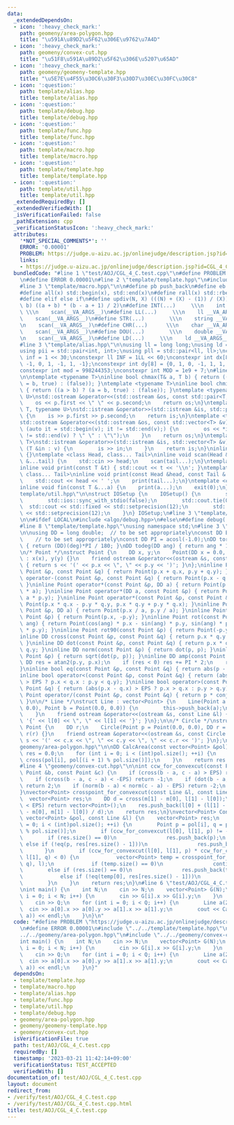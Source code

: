 ```yaml
---
data:
  _extendedDependsOn:
  - icon: ':heavy_check_mark:'
    path: geomeny/area-polygon.hpp
    title: "\u591A\u89D2\u5F62\u306E\u9762\u7A4D"
  - icon: ':heavy_check_mark:'
    path: geomeny/convex-cut.hpp
    title: "\u51F8\u591A\u89D2\u5F62\u306E\u5207\u65AD"
  - icon: ':heavy_check_mark:'
    path: geomeny/geomeny-template.hpp
    title: "\u5E7E\u4F55\u30C6\u30F3\u30D7\u30EC\u30FC\u30C8"
  - icon: ':question:'
    path: template/alias.hpp
    title: template/alias.hpp
  - icon: ':question:'
    path: template/debug.hpp
    title: template/debug.hpp
  - icon: ':question:'
    path: template/func.hpp
    title: template/func.hpp
  - icon: ':question:'
    path: template/macro.hpp
    title: template/macro.hpp
  - icon: ':question:'
    path: template/template.hpp
    title: template/template.hpp
  - icon: ':question:'
    path: template/util.hpp
    title: template/util.hpp
  _extendedRequiredBy: []
  _extendedVerifiedWith: []
  _isVerificationFailed: false
  _pathExtension: cpp
  _verificationStatusIcon: ':heavy_check_mark:'
  attributes:
    '*NOT_SPECIAL_COMMENTS*': ''
    ERROR: '0.00001'
    PROBLEM: https://judge.u-aizu.ac.jp/onlinejudge/description.jsp?id=CGL_4_C
    links:
    - https://judge.u-aizu.ac.jp/onlinejudge/description.jsp?id=CGL_4_C
  bundledCode: "#line 1 \"test/AOJ/CGL_4_C.test.cpp\"\n#define PROBLEM \"https://judge.u-aizu.ac.jp/onlinejudge/description.jsp?id=CGL_4_C\"\
    \n#define ERROR 0.00001\n#line 2 \"template/template.hpp\"\n#include <bits/stdc++.h>\n\
    #line 3 \"template/macro.hpp\"\n\n#define pb push_back\n#define eb emplace_back\n\
    #define all(x) std::begin(x), std::end(x)\n#define rall(x) std::rbegin(x), std::rend(x)\n\
    #define elif else if\n#define updiv(N, X) (((N) + (X) - (1)) / (X))\n#define sigma(a,\
    \ b) ((a + b) * (b - a + 1) / 2)\n#define INT(...)     \\\n    int __VA_ARGS__;\
    \ \\\n    scan(__VA_ARGS__)\n#define LL(...)     \\\n    ll __VA_ARGS__; \\\n\
    \    scan(__VA_ARGS__)\n#define STR(...)        \\\n    string __VA_ARGS__; \\\
    \n    scan(__VA_ARGS__)\n#define CHR(...)      \\\n    char __VA_ARGS__; \\\n\
    \    scan(__VA_ARGS__)\n#define DOU(...)        \\\n    double __VA_ARGS__; \\\
    \n    scan(__VA_ARGS__)\n#define LD(...)     \\\n    ld __VA_ARGS__; \\\n    scan(__VA_ARGS__)\n\
    #line 3 \"template/alias.hpp\"\n\nusing ll = long long;\nusing ld = long double;\n\
    using pii = std::pair<int, int>;\nusing pll = std::pair<ll, ll>;\nconstexpr int\
    \ inf = 1 << 30;\nconstexpr ll INF = 1LL << 60;\nconstexpr int dx[8] = {1, 0,\
    \ -1, 0, 1, -1, 1, -1};\nconstexpr int dy[8] = {0, 1, 0, -1, 1, 1, -1, -1};\n\
    constexpr int mod = 998244353;\nconstexpr int MOD = 1e9 + 7;\n#line 3 \"template/func.hpp\"\
    \n\ntemplate <typename T>\ninline bool chmax(T& a, T b) { return ((a < b) ? (a\
    \ = b, true) : (false)); }\ntemplate <typename T>\ninline bool chmin(T& a, T b)\
    \ { return ((a > b) ? (a = b, true) : (false)); }\ntemplate <typename T, typename\
    \ U>\nstd::ostream &operator<<(std::ostream &os, const std::pair<T, U> &p) {\n\
    \    os << p.first << \" \" << p.second;\n    return os;\n}\ntemplate <typename\
    \ T, typename U>\nstd::istream &operator>>(std::istream &is, std::pair<T, U> &p)\
    \ {\n    is >> p.first >> p.second;\n    return is;\n}\ntemplate <typename T>\n\
    std::ostream &operator<<(std::ostream &os, const std::vector<T> &v) {\n    for\
    \ (auto it = std::begin(v); it != std::end(v);) {\n        os << *it << ((++it)\
    \ != std::end(v) ? \" \" : \"\");\n    }\n    return os;\n}\ntemplate <typename\
    \ T>\nstd::istream &operator>>(std::istream &is, std::vector<T> &v) {\n    for\
    \ (T &in : v) {\n        is >> in;\n    }\n    return is;\n}\ninline void scan()\
    \ {}\ntemplate <class Head, class... Tail>\ninline void scan(Head &head, Tail\
    \ &...tail) {\n    std::cin >> head;\n    scan(tail...);\n}\ntemplate <class T>\n\
    inline void print(const T &t) { std::cout << t << '\\n'; }\ntemplate <class Head,\
    \ class... Tail>\ninline void print(const Head &head, const Tail &...tail) {\n\
    \    std::cout << head << ' ';\n    print(tail...);\n}\ntemplate <class... T>\n\
    inline void fin(const T &...a) {\n    print(a...);\n    exit(0);\n}\n#line 3 \"\
    template/util.hpp\"\n\nstruct IOSetup {\n    IOSetup() {\n        std::cin.tie(nullptr);\n\
    \        std::ios::sync_with_stdio(false);\n        std::cout.tie(0);\n      \
    \  std::cout << std::fixed << std::setprecision(12);\n        std::cerr << std::fixed\
    \ << std::setprecision(12);\n    }\n} IOSetup;\n#line 3 \"template/debug.hpp\"\
    \n\n#ifdef LOCAL\n#include <algo/debug.hpp>\n#else\n#define debug(...)\n#endif\n\
    #line 8 \"template/template.hpp\"\nusing namespace std;\n#line 3 \"geomeny/geomeny-template.hpp\"\
    \n\nusing DD = long double;  // to be set appropriately\nconst DD EPS = 1e-10;\
    \    // to be set appropriately\nconst DD PI = acosl(-1.0);\nDD torad(int deg)\
    \ { return (DD)(deg)*PI / 180; }\nDD todeg(DD ang) { return ang * 180 / PI; }\n\
    \n/* Point */\nstruct Point {\n    DD x, y;\n    Point(DD x = 0.0, DD y = 0.0)\
    \ : x(x), y(y) {}\n    friend ostream &operator<<(ostream &s, const Point &p)\
    \ { return s << '(' << p.x << \", \" << p.y << ')'; }\n};\ninline Point operator+(const\
    \ Point &p, const Point &q) { return Point(p.x + q.x, p.y + q.y); }\ninline Point\
    \ operator-(const Point &p, const Point &q) { return Point(p.x - q.x, p.y - q.y);\
    \ }\ninline Point operator*(const Point &p, DD a) { return Point(p.x * a, p.y\
    \ * a); }\ninline Point operator*(DD a, const Point &p) { return Point(a * p.x,\
    \ a * p.y); }\ninline Point operator*(const Point &p, const Point &q) { return\
    \ Point(p.x * q.x - p.y * q.y, p.x * q.y + p.y * q.x); }\ninline Point operator/(const\
    \ Point &p, DD a) { return Point(p.x / a, p.y / a); }\ninline Point conj(const\
    \ Point &p) { return Point(p.x, -p.y); }\ninline Point rot(const Point &p, DD\
    \ ang) { return Point(cos(ang) * p.x - sin(ang) * p.y, sin(ang) * p.x + cos(ang)\
    \ * p.y); }\ninline Point rot90(const Point &p) { return Point(-p.y, p.x); }\n\
    inline DD cross(const Point &p, const Point &q) { return p.x * q.y - p.y * q.x;\
    \ }\ninline DD dot(const Point &p, const Point &q) { return p.x * q.x + p.y *\
    \ q.y; }\ninline DD norm(const Point &p) { return dot(p, p); }\ninline DD abs(const\
    \ Point &p) { return sqrt(dot(p, p)); }\ninline DD amp(const Point &p) {\n   \
    \ DD res = atan2(p.y, p.x);\n    if (res < 0) res += PI * 2;\n    return res;\n\
    }\ninline bool eq(const Point &p, const Point &q) { return abs(p - q) < EPS; }\n\
    inline bool operator<(const Point &p, const Point &q) { return (abs(p.x - q.x)\
    \ > EPS ? p.x < q.x : p.y < q.y); }\ninline bool operator>(const Point &p, const\
    \ Point &q) { return (abs(p.x - q.x) > EPS ? p.x > q.x : p.y > q.y); }\ninline\
    \ Point operator/(const Point &p, const Point &q) { return p * conj(q) / norm(q);\
    \ }\n\n/* Line */\nstruct Line : vector<Point> {\n    Line(Point a = Point(0.0,\
    \ 0.0), Point b = Point(0.0, 0.0)) {\n        this->push_back(a);\n        this->push_back(b);\n\
    \    }\n    friend ostream &operator<<(ostream &s, const Line &l) { return s <<\
    \ '{' << l[0] << \", \" << l[1] << '}'; }\n};\n\n/* Circle */\nstruct Circle :\
    \ Point {\n    DD r;\n    Circle(Point p = Point(0.0, 0.0), DD r = 0.0) : Point(p),\
    \ r(r) {}\n    friend ostream &operator<<(ostream &s, const Circle &c) { return\
    \ s << '(' << c.x << \", \" << c.y << \", \" << c.r << ')'; }\n};\n#line 4 \"\
    geomeny/area-polygon.hpp\"\n\nDD CalcArea(const vector<Point> &pol) {\n    DD\
    \ res = 0.0;\n    for (int i = 0; i < (int)pol.size(); ++i) {\n        res +=\
    \ cross(pol[i], pol[(i + 1) % pol.size()]);\n    }\n    return res / 2.0L;\n}\n\
    #line 4 \"geomeny/convex-cut.hpp\"\n\nint ccw_for_convexcut(const Point &a, const\
    \ Point &b, const Point &c) {\n    if (cross(b - a, c - a) > EPS) return 1;\n\
    \    if (cross(b - a, c - a) < -EPS) return -1;\n    if (dot(b - a, c - a) < -EPS)\
    \ return 2;\n    if (norm(b - a) < norm(c - a) - EPS) return -2;\n    return 0;\n\
    }\nvector<Point> crosspoint_for_convexcut(const Line &l, const Line &m) {\n  \
    \  vector<Point> res;\n    DD d = cross(m[1] - m[0], l[1] - l[0]);\n    if (abs(d)\
    \ < EPS) return vector<Point>();\n    res.push_back(l[0] + (l[1] - l[0]) * cross(m[1]\
    \ - m[0], m[1] - l[0]) / d);\n    return res;\n}\nvector<Point> ConvexCut(const\
    \ vector<Point> &pol, const Line &l) {\n    vector<Point> res;\n    for (int i\
    \ = 0; i < (int)pol.size(); ++i) {\n        Point p = pol[i], q = pol[(i + 1)\
    \ % pol.size()];\n        if (ccw_for_convexcut(l[0], l[1], p) != -1) {\n    \
    \        if (res.size() == 0)\n                res.push_back(p);\n           \
    \ else if (!eq(p, res[res.size() - 1]))\n                res.push_back(p);\n \
    \       }\n        if (ccw_for_convexcut(l[0], l[1], p) * ccw_for_convexcut(l[0],\
    \ l[1], q) < 0) {\n            vector<Point> temp = crosspoint_for_convexcut(Line(p,\
    \ q), l);\n            if (temp.size() == 0)\n                continue;\n    \
    \        else if (res.size() == 0)\n                res.push_back(temp[0]);\n\
    \            else if (!eq(temp[0], res[res.size() - 1]))\n                res.push_back(temp[0]);\n\
    \        }\n    }\n    return res;\n}\n#line 6 \"test/AOJ/CGL_4_C.test.cpp\"\n\
    \nint main() {\n    int N;\n    cin >> N;\n    vector<Point> G(N);\n    for (int\
    \ i = 0; i < N; i++) {\n        cin >> G[i].x >> G[i].y;\n    }\n    int Q;\n\
    \    cin >> Q;\n    for (int i = 0; i < Q; i++) {\n        Line a(2);\n      \
    \  cin >> a[0].x >> a[0].y >> a[1].x >> a[1].y;\n        cout << CalcArea(ConvexCut(G,\
    \ a)) << endl;\n    }\n}\n"
  code: "#define PROBLEM \"https://judge.u-aizu.ac.jp/onlinejudge/description.jsp?id=CGL_4_C\"\
    \n#define ERROR 0.00001\n#include \"../../template/template.hpp\"\n#include \"\
    ../../geomeny/area-polygon.hpp\"\n#include \"../../geomeny/convex-cut.hpp\"\n\n\
    int main() {\n    int N;\n    cin >> N;\n    vector<Point> G(N);\n    for (int\
    \ i = 0; i < N; i++) {\n        cin >> G[i].x >> G[i].y;\n    }\n    int Q;\n\
    \    cin >> Q;\n    for (int i = 0; i < Q; i++) {\n        Line a(2);\n      \
    \  cin >> a[0].x >> a[0].y >> a[1].x >> a[1].y;\n        cout << CalcArea(ConvexCut(G,\
    \ a)) << endl;\n    }\n}"
  dependsOn:
  - template/template.hpp
  - template/macro.hpp
  - template/alias.hpp
  - template/func.hpp
  - template/util.hpp
  - template/debug.hpp
  - geomeny/area-polygon.hpp
  - geomeny/geomeny-template.hpp
  - geomeny/convex-cut.hpp
  isVerificationFile: true
  path: test/AOJ/CGL_4_C.test.cpp
  requiredBy: []
  timestamp: '2023-03-21 11:42:14+09:00'
  verificationStatus: TEST_ACCEPTED
  verifiedWith: []
documentation_of: test/AOJ/CGL_4_C.test.cpp
layout: document
redirect_from:
- /verify/test/AOJ/CGL_4_C.test.cpp
- /verify/test/AOJ/CGL_4_C.test.cpp.html
title: test/AOJ/CGL_4_C.test.cpp
---
```

